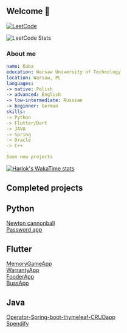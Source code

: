 ## Welcome 👋

[![LeetCode](https://img.shields.io/badge/LeetCode-000000?style=for-the-badge&logo=LeetCode&logoColor=#d16c06)](https://leetcode.com/mrkuba/)

![LeetCode Stats](https://leetcard.jacoblin.cool/mrkuba?theme=light&font=MuseoModerno)
### About me
```yml
name: Kuba
education: Warsaw University of Technology
location: Warsaw, PL
languages:
-> native: Polish
-> advanced: English
-> low-intermediate: Russian
-> beginner: German
skills:
-> Python
-> Flutter/Dart
-> JAVA
-> Spring
-> Oracle
-> C++

Soon new projects
```
<!--
[![Top Langs](https://github-readme-stats.vercel.app/api/top-langs/?username=mrkuba1&hide_progress=false)](https://github.com/anuraghazra/github-readme-stats)
-->
[![Harlok's WakaTime stats](https://github-readme-stats.vercel.app/api/wakatime?username=mrkuba1)](https://github.com/anuraghazra/github-readme-stats)

## Completed projects

## Python
[Newton cannonball ](https://github.com/mrkuba1/Newton-cannonball-python)\
[Password app ](https://github.com/mrkuba1/password-app-python)

## Flutter
[MemoryGameApp](https://github.com/mrkuba1/memorygameapp-flutter)\
[WarrantyApp](https://github.com/mrkuba1/warrantyapp-flutter)\
[FooderApp](https://github.com/mrkuba1/fooder-flutter)\
[BussApp](https://github.com/mrkuba1/busapp-flutter)

## Java
[Operator-Spring-boot-thymeleaf-CRUDapp](https://github.com/mrkuba1/Operator-spring-boot-thymeleaf)\
[Spendify](https://github.com/mrkuba1/Spendify)




<!--
**mrkuba1/mrkuba1** is a ✨ _special_ ✨ repository because its `README.md` (this file) appears on your GitHub profile.

Here are some ideas to get you started:

- 🔭 I’m currently working on ...
- 🌱 I’m currently learning ...
- 👯 I’m looking to collaborate on ...
- 🤔 I’m looking for help with ...
- 💬 Ask me about ...
- 📫 How to reach me: ...
- 😄 Pronouns: ...
- ⚡ Fun fact: ...
-->

